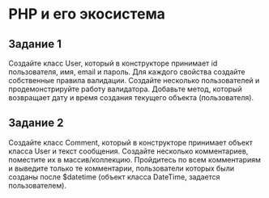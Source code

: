 # PHP и его экосистема
## Задание 1
Создайте класс User, который в конструкторе принимает id пользователя,
имя, email и пароль. Для каждого свойства создайте собственные правила
валидации. Создайте несколько пользователей и продемонстрируйте
работу валидатора. Добавьте метод, который возвращает дату и время
создания текущего объекта (пользователя).  

## Задание 2
Создайте класс Comment, который в конструкторе принимает объект
класса User и текст сообщения. Создайте несколько комментариев,
поместите их в массив/коллекцию. Пройдитесь по всем комментариям и
выведите только те комментарии, пользователи которых были созданы
после $datetime (объект класса DateTime, задается пользователем).  
